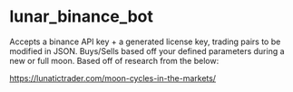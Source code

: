 # lunar_binance_bot

Accepts a binance API key + a generated license key, trading pairs to be modified in JSON. Buys/Sells based off your defined parameters during a new or full moon. Based off of research from the below:

https://lunatictrader.com/moon-cycles-in-the-markets/
